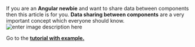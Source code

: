 
If you are an **Angular newbie** and want to share data between components then this article is for you. **Data sharing between components** are a very important concept which everyone should know.
![enter image description here](https://pbs.twimg.com/media/EMuzCHPVAAAZzH0?format=jpg&name=large)

Go to the **[tutorial with example.](http://www.tellmehow.co/share-data-component-angular/)**
